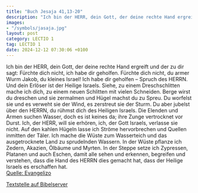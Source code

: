 ```yaml
---
title: "Buch Jesaja 41,13-20"
description: "Ich bin der HERR, dein Gott, der deine rechte Hand ergreift und der zu dir sagt: Fürchte dich nicht, ich habe dir geholfen. Fürchte dich nicht, du armer Wurm Jakob, du kleines Israel! Ich habe dir geholfen – Spruch des HERRN. Und dein Erlöser ist der Heilige Israels. Siehe, zu ei...."
images:
- "/symbols/jasaja.jpg"
layout: post
category: LECTIO 1
tag: LECTIO 1
date: 2024-12-12 07:30:06 +0100
---
```

Ich bin der HERR, dein Gott, der deine rechte Hand ergreift und der zu dir sagt: Fürchte dich nicht, ich habe dir geholfen.
Fürchte dich nicht, du armer Wurm Jakob, du kleines Israel! Ich habe dir geholfen – Spruch des HERRN. Und dein Erlöser ist der Heilige Israels.
Siehe, zu einem Dreschschlitten mache ich dich, zu einem neuen Schlitten mit vielen Schneiden.<!--more--> Berge wirst du dreschen und sie zermalmen und Hügel machst du zu Spreu.
Du worfelst sie und es verweht sie der Wind, es zerstreut sie der Sturm. Du aber jubelst über den HERRN, du rühmst dich des Heiligen Israels.
Die Elenden und Armen suchen Wasser, doch es ist keines da; ihre Zunge vertrocknet vor Durst. Ich, der HERR, will sie erhören, ich, der Gott Israels, verlasse sie nicht.
Auf den kahlen Hügeln lasse ich Ströme hervorbrechen und Quellen inmitten der Täler. Ich mache die Wüste zum Wasserteich und das ausgetrocknete Land zu sprudelnden Wassern.
In der Wüste pflanze ich Zedern, Akazien, Ölbäume und Myrten. In der Steppe setze ich Zypressen, Platanen und auch Eschen,
damit alle sehen und erkennen, begreifen und verstehen, dass die Hand des HERRN dies gemacht hat, dass der Heilige Israels es erschaffen hat.<br>
[Quelle: Evangelizo](https://evangeliumtagfuertag.org/DE/gospel)

[Textstelle auf Bibelserver](https://www.bibleserver.com/EU/Jesaja41,13-20)
